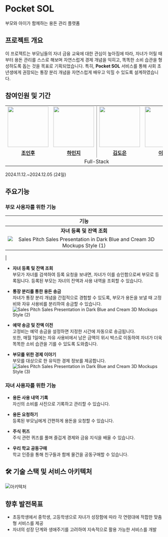 # Pocket SOL
부모와 아이가 함께하는 용돈 관리 플랫폼

## 프로젝트 개요
이 프로젝트는 부모님들의 자녀 금융 교육에 대한 관심이 높아짐에 따라, 자녀가 어릴 때부터 용돈 관리를 스스로 해보며 자연스럽게 경제 개념을 익히고, 똑똑한 소비 습관을 형성하도록 돕는 것을 목표로 기획되었습니다. 특히, **Pocket SOL** 서비스를 통해 사회 초년생에게 권장되는 통장 분리 개념을 자연스럽게 배우고 익힐 수 있도록 설계하였습니다.


## 참여인원 및 기간
<table style="border: 0.5 solid gray">
 <tr>
    <td align="center"><a href="https://github.com/inhooinu"><img src="https://avatars.githubusercontent.com/inhooinu" width="130px;" alt=""></td>
    <td align="center" style="border-right : 0.5px solid gray"><a href="https://github.com/0321minji"><img src="https://avatars.githubusercontent.com/0321minji" width="130px;" alt=""></td>
    <td align="center"><a href="https://github.com/doeuni"><img src="https://avatars.githubusercontent.com/doeuni" width="130px;" alt=""></td>
    <td align="center" style="border-right : 0.5px solid gray"><a href="https://github.com/MINO1020"><img src="https://avatars.githubusercontent.com/MINO1020" width="130px;" alt=""></td>

  </tr>
  <tr>
    <td align="center"><a href="https://github.com/inhooinu"><b>조인후</b></td>
    <td align="center"style="border-right : 0.5px solid gray"><a href="https://github.com/0321minji" ><b>하민지</b></td>
    <td align="center"><a href="https://github.com/doeuni"><b>김도은</b></td>
    <td align="center"style="border-right : 0.5px solid gray"><a href="https://github.com/MINO1020" ><b>이민호</b></td>
  </tr>

  <tr>
    <td align = "center" colspan = "4" style="border-right : 0.5px solid gray">Full-Stack</td>
  </tr>
</table>

2024.11.12.~2024.12.05 (24일)

## 주요기능
### **부모 사용자를 위한 기능**
| 기능 |
|:----:
| **자녀 등록 및 잔액 조회**  
 |  ![Sales Pitch Sales Presentation in Dark Blue and Cream 3D Mockups Style (1)](https://github.com/user-attachments/assets/17efd241-0b5a-4d05-888d-48f1a6a05075)
 |
- **자녀 등록 및 잔액 조회**  
  부모가 자녀를 검색하여 등록 요청을 보내면, 자녀가 이를 승인함으로써 부모로 등록됩니다. 등록된 부모는 자녀의 잔액과 사용 내역을 조회할 수 있습니다.

- **통장 분리를 통한 용돈 송금**  
  자녀가 통장 분리 개념을 간접적으로 경험할 수 있도록, 부모가 용돈을 보낼 때 고정비와 자유 사용비를 분리하여 송금할 수 있습니다.
![Sales Pitch Sales Presentation in Dark Blue and Cream 3D Mockups Style (2)](https://github.com/user-attachments/assets/039102fd-fde3-4946-a29c-c063b9661c8b)
- **예약 송금 및 잔액 이전**  
  고정비는 예약 송금을 설정하면 지정한 시간에 자동으로 송금됩니다.  
  또한, 매월 1일에는 자유 사용비에서 남은 금액이 위시 박스로 이동하여 자녀가 더욱 똑똑한 소비 습관을 기를 수 있도록 도와줍니다.

- **부모를 위한 경제 이야기**  
  부모를 대상으로 한 유익한 경제 정보를 제공합니다.
![Sales Pitch Sales Presentation in Dark Blue and Cream 3D Mockups Style (3)](https://github.com/user-attachments/assets/7e112ca4-03c4-4877-b955-6c0f4a744f60)

### **자녀 사용자를 위한 기능**

- **용돈 사용 내역 기록**  
  자신의 소비를 사진으로 기록하고 관리할 수 있습니다.

- **용돈 요청하기**  
  등록된 부모님에게 간편하게 용돈을 요청할 수 있습니다.

- **주식 퀴즈**  
  주식 관련 퀴즈를 풀며 즐겁게 경제와 금융 지식을 배울 수 있습니다.

- **우리 학교 공동구매**  
  학교 인증을 통해 친구들과 함께 물건을 공동구매할 수 있습니다.


## 🛠 기술 스택 및 서비스 아키텍처
![아키텍처](https://github.com/user-attachments/assets/1641dc9d-0f05-4de0-a392-78d4c7ed3f49)

## 향후 발전목표
* 초등학생에서 중학생, 고등학생으로 자녀가 성장함에 따라 각 연령대에 적합한 맞춤형 서비스를 제공
* 자녀의 성장 단계와 생애주기를 고려하여 지속적으로 활용 가능한 서비스를 개발
